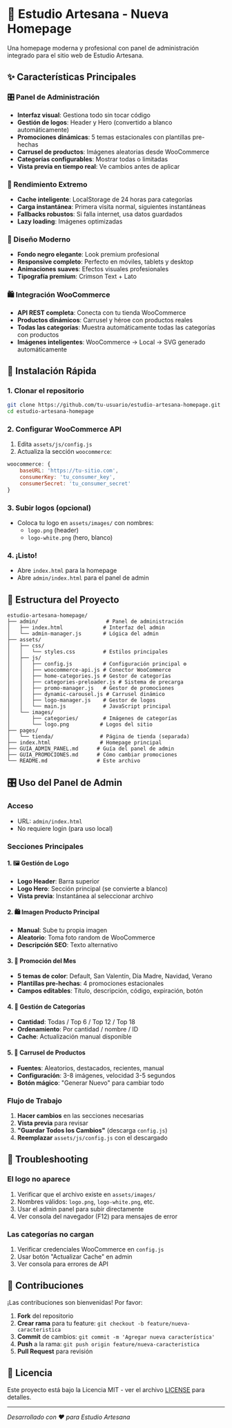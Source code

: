 # 🎨 Estudio Artesana - Nueva Homepage

Una homepage moderna y profesional con panel de administración integrado para el sitio web de Estudio Artesana.

## ✨ Características Principales

### 🎛️ Panel de Administración
- **Interfaz visual**: Gestiona todo sin tocar código
- **Gestión de logos**: Header y Hero (convertido a blanco automáticamente)
- **Promociones dinámicas**: 5 temas estacionales con plantillas pre-hechas
- **Carrusel de productos**: Imágenes aleatorias desde WooCommerce
- **Categorías configurables**: Mostrar todas o limitadas
- **Vista previa en tiempo real**: Ve cambios antes de aplicar

### 🚀 Rendimiento Extremo
- **Cache inteligente**: LocalStorage de 24 horas para categorías
- **Carga instantánea**: Primera visita normal, siguientes instantáneas
- **Fallbacks robustos**: Si falla internet, usa datos guardados
- **Lazy loading**: Imágenes optimizadas

### 🎨 Diseño Moderno
- **Fondo negro elegante**: Look premium profesional
- **Responsive completo**: Perfecto en móviles, tablets y desktop
- **Animaciones suaves**: Efectos visuales profesionales
- **Tipografía premium**: Crimson Text + Lato

### 🛍️ Integración WooCommerce
- **API REST completa**: Conecta con tu tienda WooCommerce
- **Productos dinámicos**: Carrusel y héroe con productos reales
- **Todas las categorías**: Muestra automáticamente todas las categorías con productos
- **Imágenes inteligentes**: WooCommerce → Local → SVG generado automáticamente

## 🚀 Instalación Rápida

### 1. Clonar el repositorio
```bash
git clone https://github.com/tu-usuario/estudio-artesana-homepage.git
cd estudio-artesana-homepage
```

### 2. Configurar WooCommerce API
1. Edita `assets/js/config.js`
2. Actualiza la sección `woocommerce`:
```javascript
woocommerce: {
    baseURL: 'https://tu-sitio.com',
    consumerKey: 'tu_consumer_key',
    consumerSecret: 'tu_consumer_secret'
}
```

### 3. Subir logos (opcional)
- Coloca tu logo en `assets/images/` con nombres:
  - `logo.png` (header)
  - `logo-white.png` (hero, blanco)

### 4. ¡Listo!
- Abre `index.html` para la homepage
- Abre `admin/index.html` para el panel de admin

## 📁 Estructura del Proyecto

```
estudio-artesana-homepage/
├── admin/                      # Panel de administración
│   ├── index.html             # Interfaz del admin
│   └── admin-manager.js       # Lógica del admin
├── assets/
│   ├── css/
│   │   └── styles.css         # Estilos principales
│   ├── js/
│   │   ├── config.js          # Configuración principal ⚙️
│   │   ├── woocommerce-api.js # Conector WooCommerce
│   │   ├── home-categories.js # Gestor de categorías
│   │   ├── categories-preloader.js # Sistema de precarga
│   │   ├── promo-manager.js   # Gestor de promociones
│   │   ├── dynamic-carousel.js # Carrusel dinámico
│   │   ├── logo-manager.js    # Gestor de logos
│   │   └── main.js            # JavaScript principal
│   └── images/
│       ├── categories/        # Imágenes de categorías
│       └── logo.png          # Logos del sitio
├── pages/
│   └── tienda/               # Página de tienda (separada)
├── index.html                # Homepage principal
├── GUIA_ADMIN_PANEL.md      # Guía del panel de admin
├── GUIA_PROMOCIONES.md      # Cómo cambiar promociones
└── README.md                # Este archivo
```

## 🎛️ Uso del Panel de Admin

### Acceso
- URL: `admin/index.html`
- No requiere login (para uso local)

### Secciones Principales

#### 1. 🖼️ Gestión de Logo
- **Logo Header**: Barra superior
- **Logo Hero**: Sección principal (se convierte a blanco)
- **Vista previa**: Instantánea al seleccionar archivo

#### 2. 🛍️ Imagen Producto Principal
- **Manual**: Sube tu propia imagen
- **Aleatorio**: Toma foto random de WooCommerce
- **Descripción SEO**: Texto alternativo

#### 3. 🎉 Promoción del Mes
- **5 temas de color**: Default, San Valentín, Día Madre, Navidad, Verano
- **Plantillas pre-hechas**: 4 promociones estacionales
- **Campos editables**: Título, descripción, código, expiración, botón

#### 4. 📂 Gestión de Categorías
- **Cantidad**: Todas / Top 6 / Top 12 / Top 18
- **Ordenamiento**: Por cantidad / nombre / ID
- **Cache**: Actualización manual disponible

#### 5. 🎠 Carrusel de Productos
- **Fuentes**: Aleatorios, destacados, recientes, manual
- **Configuración**: 3-8 imágenes, velocidad 3-5 segundos
- **Botón mágico**: "Generar Nuevo" para cambiar todo

### Flujo de Trabajo
1. **Hacer cambios** en las secciones necesarias
2. **Vista previa** para revisar
3. **"Guardar Todos los Cambios"** (descarga `config.js`)
4. **Reemplazar** `assets/js/config.js` con el descargado

## 🔧 Troubleshooting

### El logo no aparece
1. Verificar que el archivo existe en `assets/images/`
2. Nombres válidos: `logo.png`, `logo-white.png`, etc.
3. Usar el admin panel para subir directamente
4. Ver consola del navegador (F12) para mensajes de error

### Las categorías no cargan
1. Verificar credenciales WooCommerce en `config.js`
2. Usar botón "Actualizar Cache" en admin
3. Ver consola para errores de API

## 🤝 Contribuciones

¡Las contribuciones son bienvenidas! Por favor:

1. **Fork** del repositorio
2. **Crear rama** para tu feature: `git checkout -b feature/nueva-caracteristica`
3. **Commit** de cambios: `git commit -m 'Agregar nueva característica'`
4. **Push** a la rama: `git push origin feature/nueva-caracteristica`
5. **Pull Request** para revisión

## 📄 Licencia

Este proyecto está bajo la Licencia MIT - ver el archivo [LICENSE](LICENSE) para detalles.

---

*Desarrollado con ❤️ para Estudio Artesana*
